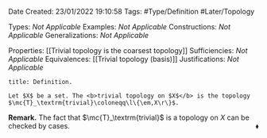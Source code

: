 <div class="topSpace"></div>

Date Created: 23/01/2022 19:10:58
Tags: #Type/Definition #Later/Topology

Types: <i>Not Applicable</i>
Examples: <i>Not Applicable</i> 
Constructions: <i>Not Applicable</i>
Generalizations: <i>Not Applicable</i>

Properties: [[Trivial topology is the coarsest topology]]
Sufficiencies: <i>Not Applicable</i>
Equivalences: [[Trivial topology (basis)]]
Justifications: <i>Not Applicable</i>

``` ad-Definition
title: Definition.

Let $X$ be a set. The <b>trivial topology on $X$</b> is the topology $\mc{T}_\textrm{trivial}\coloneqq\l\{\em,X\r\}$.

```

<b>Remark.</b> The fact that $\mc{T}_\textrm{trivial}$ is a topology on $X$ can be checked by cases.<span style="float:right;">$\blacklozenge$</span>
